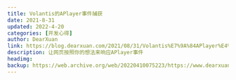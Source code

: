 ```yaml
---
title: Volantis的APlayer事件捕获
date: 2021-8-31
updated: 2022-4-20
categories: [开发心得]
author: DearXuan
link: https://blog.dearxuan.com/2021/08/31/Volantis%E7%9A%84APlayer%E4%BA%8B%E4%BB%B6%E6%8D%95%E8%8E%B7/
description: 让网页按照你的想法来响应APlayer事件
headimg:
backup: https://web.archive.org/web/20220410075223/https://www.dearxuan.top/2021/08/31/Volantis%E7%9A%84APlayer%E4%BA%8B%E4%BB%B6%E6%8D%95%E8%8E%B7/
---
```

